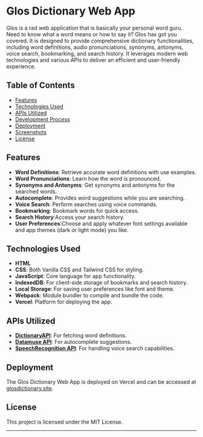 # Glos Dictionary Web App

Glos is a rad web application that is basically your personal word guru. Need to know what a word means or how to say it? Glos has got you covered. It is designed to provide comprehensive dictionary functionalities, including word definitions, audio pronunciations, synonyms, antonyms, voice search, bookmarking, and search history. It leverages modern web technologies and various APIs to deliver an efficient and user-friendly experience.

## Table of Contents
- [Features](#features)
- [Technologies Used](#technologies-used)
- [APIs Utilized](#apis-utilized)
- [Development Process](#development-process)
- [Deployment](#deployment)
- [Screenshots](#screenshots)
- [License](#license)

## Features
- **Word Definitions**: Retrieve accurate word definitions with use examples.
- **Word Pronunciations**: Learn how the word is pronounced.
- **Synonyms and Antonyms**: Get synonyms and antonyms for the searched words.
- **Autocomplete**: Provides word suggestions while you are searching.
- **Voice Search**: Perform searches using voice commands.
- **Bookmarking**: Bookmark words for quick access.
- **Search History**:Access your search history.
- **User Preferences**:Choose and apply whatever font settings available and app themes (dark or light mode) you like.

## Technologies Used
- **HTML**
- **CSS**: Both Vanilla CSS and Tailwind CSS for styling.
- **JavaScript**: Core language for app functionality.
- **IndexedDB**: For client-side storage of bookmarks and search history.
- **Local Storage**: For saving user preferences like font and theme.
- **Webpack**: Module bundler to compile and bundle the code.
- **Vercel**: Platform for deploying the app.

## APIs Utilized
- **[DictionaryAPI](https://dictionaryapi.dev/)**: For fetching word definitions.
- **[Datamuse API](https://www.datamuse.com/api/)**: For autocomplete suggestions.
- **[SpeechRecognition API](https://developer.mozilla.org/en-US/docs/Web/API/SpeechRecognition)**: For handling voice search capabilities.


## Deployment
The Glos Dictionary Web App is deployed on Vercel and can be accessed at [glosdictionary.site](https://glosdictionary.site).

## License
This project is licensed under the MIT License.

---
